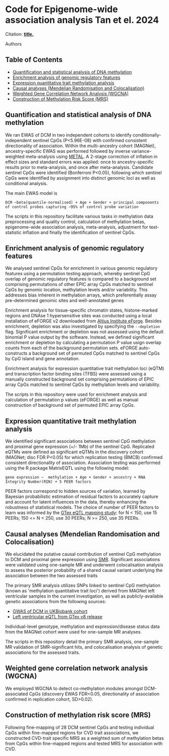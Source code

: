 # Code for Epigenome-wide association analysis Tan et el. 2024

Citation: 
**[title.](URL)**

Authors

## Table of Contents


   * [Quantification and statistical analysis of DNA methylation](#quantification-and-statistical-analysis-of-dna-methylation)
   * [Enrichment analysis of genomic regulatory features](#enrichment-analysis-of-genomic-regulatory-features)
   * [Expression quantitative trait methylation analysis](#expression-quantitative-trait-methylation-analysis)
   * [Causal analyses (Mendelian Randomisation and Colocalisation)](#causal-analyses-mendelian-randomisation-and-colocalisation)
   * [Weighted Gene Correlation Network Analysis (WGCNA)](#weighted-gene-correlation-network-analysis-wgcna)
   * [Construction of Methylation Risk Score (MRS)](#construction-of-methylation-risk-score-mrs)



## Quantification and statistical analysis of DNA methylation 

We ran EWAS of DCM in two independent cohorts to identify conditionally-independent sentinel CpGs (P<5.96E-08) with confirmed consistent directionality of association. Within the multi-ancestry cohort (MAGNet), ancestry-specific EWAS was performed followed by inverse variance-weighted meta-analysis using [METAL](https://csg.sph.umich.edu/abecasis/metal/). A 2-stage correction of inflation in effect sizes and standard errors was applied: once to ancestry-specific results prior to meta-analysis, and once after meta-analysis. Candidate sentinel CpGs were identified (Bonferroni P<0.05), following which sentinel CpGs were identified by assignment into distinct genomic loci as well as conditional analysis. 

The main EWAS model is

```
DCM ~beta(quantile-normalised) + Age + Gender + principal components of control probes capturing ~95% of control probe variation 
```

The scripts in this repository facilitate various tasks in methylation data preprocessing and quality control, calculation of methylation betas, epigenome-wide association analysis, meta-analysis, adjustment for test-statistic inflation and finally the identification of sentinel CpGs.

## Enrichment analysis of genomic regulatory features

We analysed sentinel CpGs for enrichment in various genomic regulatory features using a permutation testing approach, whereby sentinel CpG overlap of genomic regulatory features is compared to a background set comprising permutations of other EPIC array CpGs matched to sentinel CpGs by genomic location, methylation levels and/or variability. This addresses bias inherent in methylation arrays, which preferentially assay pre-determined genomic sites and well-annotated genes

Enrichment analysis for tissue-specific chromatin states, histone-marked regions and DNAse 1 hypersensitive sites was conducted using a local installation of eFORGE v2 downloaded from [Altius Institute eForge](https://eforge.altiusinstitute.org/). Besides enrichment, depletion was also investigated by specifying the  `--depletion` flag. Significant enrichment or depletion was not assessed using the default binomial P value output by the software. Instead, we defined significant enrichment or depletion by calculating a permutation P value usign overlap counts from each of the background permutation sets. eFORGE auto-constructs a background set of permuted CpGs matched to sentinel CpGs by CpG island and gene annotation. 

Enrichment analysis for expression quantitative trait methylation loci (eQTM) and transcription factor binding sites (TFBS) were assessed using a manually constructed background set comprising permutations of EPIC array CpGs matched to sentinel CpGs by methylation levels and variability.

The scripts in this repository were used for enrichment analysis and calculation of permutation p values (eFORGE) as well as manual construction of background set of permuted EPIC array CpGs. 

## Expression quantitative trait methylation analysis

We identified significant associations between sentinel CpG methylation and proximal gene expression (+/- 1Mb) of the sentinel CpG. Replicated eQTMs were defined as significant 
eQTMs in the discovery cohort (MAGNet; disc FDR P<0.05) for which replication testing (BMCB) confirmed consistent directionality of association. Association testing was performed using the R package MatrixEQTL using the following model: 

```
gene expression ~  methylation + Age + Gender + ancestry + RNA Integrity Number(RIN) + 5 PEER factors
```

PEER factors correspond to hidden sources of variation, learned by Bayesian probabilistic estimation of residual factors to accurately capture and account for latent influences in the data, thereby enhancing the robustness of statistical models. The choice of number of PEER factors to learn was informed by the [GTex eQTL mapping study](https//www.nature.com/articles/nature24277): for N < 150, use 15 PEERs; 150 <= N < 250, use 30 PEERs; N >= 250, use 35 PEERs. 

## Causal analyses (Mendelian Randomisation and Colocalisation) 

We elucidated the putative causal contribution of sentinel CpG methylation to DCM and proximal gene expression using [SMR](https://yanglab.westlake.edu.cn/software/smr/#Overview). Significant associations were validated using one-sample MR and underwent colocalisation analysis to assess the posterior probability of a shared causal variant underlying the association between the two assessed traits 

The primary SMR analysis utilizes SNPs linked to sentinel CpG methylation (known as 'methylation quantitative trait loci') derived from MAGNet left ventricular samples in the current investigation, as well as publicly-available genetic associations from the following sources:
  - [GWAS of DCM in UKBiobank cohort](https://humandbs.biosciencedbc.jp/en/hum0197-v3)
  - [Left ventricular eQTL from GTex v8 release](https://console.cloud.google.com/storage/browser/gtex-resources?pli=1)

Individual-level genotype, methylation and expression/disease status data from the MAGNet cohort were used for one-sample MR analyses.

The scripts in this repository detail the primary SMR analysis, one-sample MR validation of SMR-significant hits, and colocalisation analysis of genetic associations for the assessed traits. 

## Weighted gene correlation network analysis (WGCNA)

We employed WGCNA to detect co-methylation modules amongst DCM-associated CpGs (discovery EWAS FDR<0.05, directionality of association confirmed in replication cohort, SD>0.02).

## Construction of methylation risk score (MRS)

Following fine-mapping of 28 DCM sentinel CpGs and testing individual CpGs within fine-mapped regions for CVD trait associations, we constructed CVD-trait specific MRS as a weighted sum of methylation betas from CpGs within fine-mapped regions and tested MRS for association with CVD.



